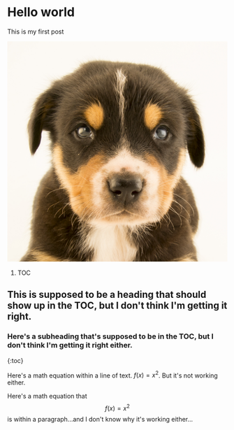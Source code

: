 # Hello world

This is my first post

![Picture of a puppy](../images/dog_pic.jpg)

1. TOC
## This is supposed to be a heading that should show up in the TOC, but I don't think I'm getting it right.
### Here's a subheading that's supposed to be in the TOC, but I don't think I'm getting it right either.
{:toc}



Here's a math equation within a line of text. $f(x) = x^2$. But it's not working either.

Here's a math equation that
$$f(x) = x^2$$
is within a paragraph...and I don't know why it's working either...

